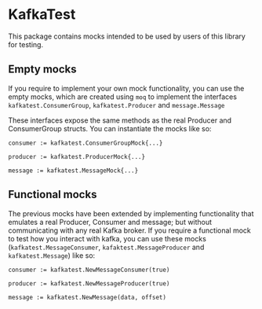 # KafkaTest

This package contains mocks intended to be used by users of this library for testing.

## Empty mocks

If you require to implement your own mock functionality, you can use the empty mocks, which are created using `moq` to implement the interfaces `kafkatest.ConsumerGroup`, `kafkatest.Producer` and `message.Message`

These interfaces expose the same methods as the real Producer and ConsumerGroup structs.
You can instantiate the mocks like so:
```
consumer := kafkatest.ConsumerGroupMock{...}
```
```
producer := kafkatest.ProducerMock{...}
```
```
message := kafkatest.MessageMock{...}
```

## Functional mocks

The previous mocks have been extended by implementing functionality that emulates a real Producer, Consumer and message; but without communicating with any real Kafka broker. If you require a functional mock to test how you interact with kafka, you can use these mocks (`kafkatest.MessageConsumer`, `kafaktest.MessageProducer` and `kafkatest.Message`) like so:

```
consumer := kafkatest.NewMessageConsumer(true)
```

```
producer := kafkatest.NewMessageProducer(true)
```

```
message := kafkatest.NewMessage(data, offset)
```
